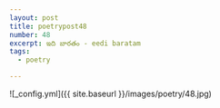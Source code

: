 ```yaml
---
layout: post
title: poetrypost48
number: 48
excerpt: ఇది బారతం - eedi baratam
tags:
  - poetry

---
```




![_config.yml]({{ site.baseurl }}/images/poetry/48.jpg)

